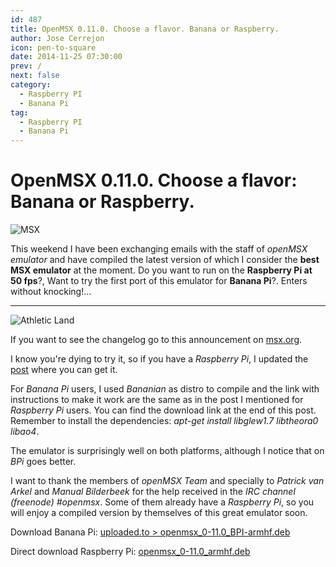```yaml
---
id: 487
title: OpenMSX 0.11.0. Choose a flavor. Banana or Raspberry.
author: Jose Cerrejon
icon: pen-to-square
date: 2014-11-25 07:30:00
prev: /
next: false
category:
  - Raspberry PI
  - Banana Pi
tag:
  - Raspberry PI
  - Banana Pi
---
```


# OpenMSX 0.11.0. Choose a flavor: Banana or Raspberry.

![MSX](/images/msx.png)

This weekend I have been exchanging emails with the staff of *openMSX emulator* and have compiled the latest version of which I consider the **best MSX emulator** at the moment. Do you want to run on the **Raspberry Pi at 50 fps**?, Want to try the first port of this emulator for **Banana Pi**?. Enters without knocking!...

- - -
![Athletic Land](/images/msx_AtleticLand.jpg)

If you want to see the changelog go to this announcement on [msx.org](http://www.msx.org/news/en/openmsx-0110-released).

I know you're dying to try it, so if you have a *Raspberry Pi*, I updated the [post](/post.php?id=382) where you can get it.

For *Banana Pi* users, I used *Bananian* as distro to compile and the link with instructions to make it work are the same as in the post I mentioned for *Raspberry Pi* users. You can find the download link  at the end of this post. Remember to install the dependencies: *apt-get install libglew1.7 libtheora0 libao4*.

The emulator is surprisingly well on both platforms, although I notice that on *BPi* goes better.

I want to thank the members of *openMSX Team* and specially to *Patrick van Arkel* and *Manual Bilderbeek* for the help received in the *IRC channel (freenode) #openmsx*. Some of them already have a *Raspberry Pi*, so you will enjoy a compiled version by themselves of this great emulator soon.

Download Banana Pi: [uploaded.to > openmsx_0-11.0_BPI-armhf.deb](http://ul.to/6y1zaw66)

Direct download Raspberry Pi: [openmsx_0-11.0_armhf.deb](/res/openmsx_0-11.0_armhf.deb)